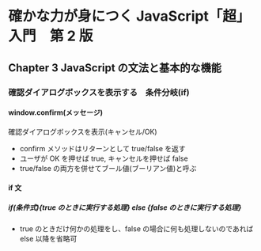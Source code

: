 # 確かな力が身につく JavaScript「超」入門　第 2 版

## Chapter 3 JavaScript の文法と基本的な機能

### 確認ダイアログボックスを表示する　条件分岐(if)

#### window.confirm(メッセージ)

確認ダイアログボックスを表示(キャンセル/OK)

- confirm メソッドはリターンとして true/false を返す
- ユーザが OK を押せば true, キャンセルを押せば false
- true/false の両方を併せてブール値(ブーリアン値)と呼ぶ

#### if 文

##### if(条件式){true のときに実行する処理} else {false のときに実行する処理}

- true のときだけ何かの処理をし、false の場合に何も処理しないのであれば else 以降を省略可
